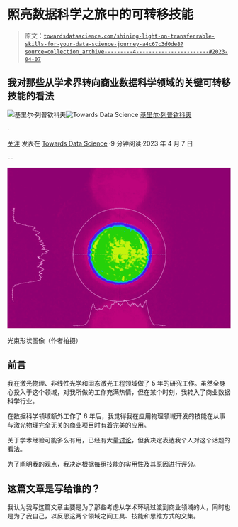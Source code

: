 # 照亮数据科学之旅中的可转移技能

> 原文：[`towardsdatascience.com/shining-light-on-transferrable-skills-for-your-data-science-journey-a4c67c3d0de8?source=collection_archive---------4-----------------------#2023-04-07`](https://towardsdatascience.com/shining-light-on-transferrable-skills-for-your-data-science-journey-a4c67c3d0de8?source=collection_archive---------4-----------------------#2023-04-07)

## 我对那些从学术界转向商业数据科学领域的关键可转移技能的看法

[](https://medium.com/@k.lepchenkov?source=post_page-----a4c67c3d0de8--------------------------------)![基里尔·列普钦科夫](https://medium.com/@k.lepchenkov?source=post_page-----a4c67c3d0de8--------------------------------)[](https://towardsdatascience.com/?source=post_page-----a4c67c3d0de8--------------------------------)![Towards Data Science](https://towardsdatascience.com/?source=post_page-----a4c67c3d0de8--------------------------------) [基里尔·列普钦科夫](https://medium.com/@k.lepchenkov?source=post_page-----a4c67c3d0de8--------------------------------)

·

[关注](https://medium.com/m/signin?actionUrl=https%3A%2F%2Fmedium.com%2F_%2Fsubscribe%2Fuser%2F4c300294a3c3&operation=register&redirect=https%3A%2F%2Ftowardsdatascience.com%2Fshining-light-on-transferrable-skills-for-your-data-science-journey-a4c67c3d0de8&user=Kirill+Lepchenkov&userId=4c300294a3c3&source=post_page-4c300294a3c3----a4c67c3d0de8---------------------post_header-----------) 发表在 [Towards Data Science](https://towardsdatascience.com/?source=post_page-----a4c67c3d0de8--------------------------------) ·9 分钟阅读·2023 年 4 月 7 日[](https://medium.com/m/signin?actionUrl=https%3A%2F%2Fmedium.com%2F_%2Fvote%2Ftowards-data-science%2Fa4c67c3d0de8&operation=register&redirect=https%3A%2F%2Ftowardsdatascience.com%2Fshining-light-on-transferrable-skills-for-your-data-science-journey-a4c67c3d0de8&user=Kirill+Lepchenkov&userId=4c300294a3c3&source=-----a4c67c3d0de8---------------------clap_footer-----------)

--

[](https://medium.com/m/signin?actionUrl=https%3A%2F%2Fmedium.com%2F_%2Fbookmark%2Fp%2Fa4c67c3d0de8&operation=register&redirect=https%3A%2F%2Ftowardsdatascience.com%2Fshining-light-on-transferrable-skills-for-your-data-science-journey-a4c67c3d0de8&source=-----a4c67c3d0de8---------------------bookmark_footer-----------)![](img/c37934d6f5fae4f226ad4b914f06a53e.png)

光束形状图像（作者拍摄）

## 前言

我在激光物理、非线性光学和固态激光工程领域做了 5 年的研究工作。虽然全身心投入于这个领域，对我所做的工作充满热情，但在某个时刻，我转入了商业数据科学行业。

在数据科学领域额外工作了 6 年后，我觉得我在应用物理领域开发的技能在从事与激光物理完全无关的商业项目时有着完美的应用。

关于学术经验可能多么有用，已经有大量[讨论](https://medium.com/@drmdhumphries/academia-is-the-alternative-career-path-106c89fc3412#:~:text=Along%20the%20way%2C%20you%E2%80%99ll%20obtain%20a%20wealth%20of%20useful%20skills.%20You%E2%80%99ll%20get%20the%20ability%20to%20read%20highly%20technical%20documents.%20Write%20and%20give%20presentations.%20Synthesise%20disparate%20sources%20of%20data.%20Obtain%20advanced%20IT%20skills.%20And%20test%20your%20writing%20of%20all%20kinds%2C%20from%20long%20technical%20papers%20to%20short%20abstracts.)，但我决定表达我个人对这个话题的看法。

为了阐明我的观点，我决定根据每组技能的实用性及其原因进行评分。

## 这篇文章是写给谁的？

我认为我写这篇文章主要是为了那些考虑从学术环境过渡到商业领域的人，同时也是为了我自己，以反思这两个领域之间工具、技能和思维方式的交集。

